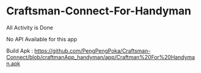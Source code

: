 # Craftsman-Connect-For-Handyman
All Activity is Done

No API Available for this app

Build Apk :
https://github.com/PengPengPoka/Craftsman-Connect/blob/craftmanApp_handyman/app/Craftman%20For%20Handyman.apk